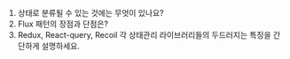 1. 상태로 분류될 수 있는 것에는 무엇이 있나요?
2. Flux 패턴의 장점과 단점은?
3. Redux, React-query, Recoil 각 상태관리 라이브러리들의 두드러지는 특징을 간단하게 설명하세요.
